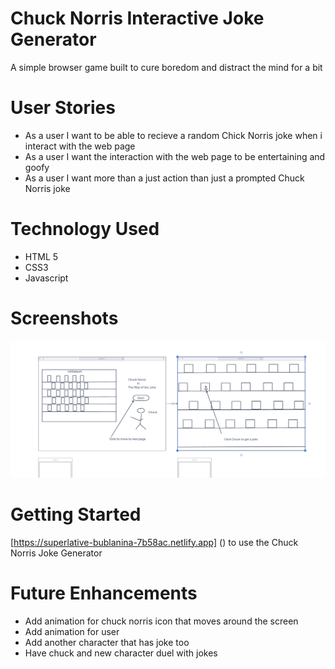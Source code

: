 # Chuck Norris Interactive Joke Generator
A simple browser game built to cure boredom and distract the mind for a bit
# User Stories
- As a user I want to be able to recieve a random Chick Norris joke when i interact with the web page
- As a user I want the interaction with the web page to be entertaining and goofy
- As a user I want more than a just action than just a prompted Chuck Norris joke
# Technology Used
- HTML 5
- CSS3
- Javascript
# Screenshots
![Wireframe](ScreenShots/Wirefram_Chuck.png)
# Getting Started
[https://superlative-bublanina-7b58ac.netlify.app] () to use the Chuck Norris Joke Generator
# Future Enhancements
- Add animation for chuck norris icon that moves around the screen
- Add animation for user
- Add another character that has joke too
- Have chuck and new character duel with jokes